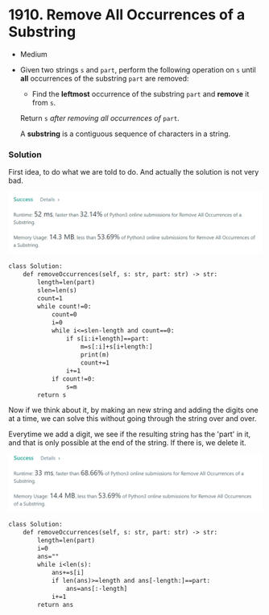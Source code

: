 # 1910. Remove All Occurrences of a Substring

* Medium
*   Given two strings `s` and `part`, perform the following operation on `s` until **all** occurrences of the substring `part` are removed:

    * Find the **leftmost** occurrence of the substring `part` and **remove** it from `s`.

    Return `s` _after removing all occurrences of_ `part`.

    A **substring** is a contiguous sequence of characters in a string.

### Solution&#x20;

First idea, to do what we are told to do. And actually the solution is not very bad.&#x20;

![](<../.gitbook/assets/image (5) (1) (1) (1) (1).png>)

```
class Solution:
    def removeOccurrences(self, s: str, part: str) -> str:
        length=len(part)
        slen=len(s)
        count=1
        while count!=0:
            count=0
            i=0
            while i<=slen-length and count==0:
                if s[i:i+length]==part:
                    m=s[:i]+s[i+length:]
                    print(m)
                    count+=1
                i+=1
            if count!=0:
                s=m
        return s
```

Now if we think about it, by making an new string and adding the digits one at a time, we can solve this without going through the string over and over.&#x20;

Everytime we add a digit, we see if the resulting string has the 'part' in it, and that is only possible at the end of the string. If there is, we delete it.&#x20;

![](<../.gitbook/assets/image (8) (1) (1) (1) (1).png>)

```
class Solution:
    def removeOccurrences(self, s: str, part: str) -> str:
        length=len(part)
        i=0
        ans=""
        while i<len(s):
            ans+=s[i]
            if len(ans)>=length and ans[-length:]==part:
                ans=ans[:-length]
            i+=1
        return ans 
```

